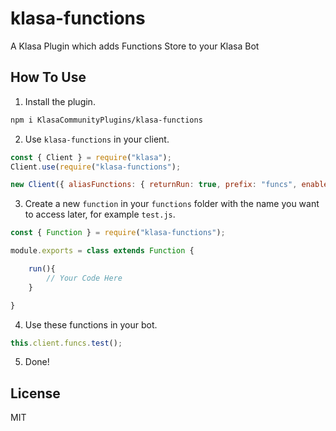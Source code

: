 # klasa-functions
A Klasa Plugin which adds Functions Store to your Klasa Bot

## How To Use

1. Install the plugin.

```bash
npm i KlasaCommunityPlugins/klasa-functions
```

2. Use `klasa-functions` in your client.

```js
const { Client } = require("klasa");
Client.use(require("klasa-functions");

new Client({ aliasFunctions: { returnRun: true, prefix: "funcs", enabled: true } }).login("Your Beautiful Token");
```

3. Create a new `function` in your `functions` folder with the name you want to access later, for example `test.js`.

```js
const { Function } = require("klasa-functions");

module.exports = class extends Function {

    run(){
        // Your Code Here
    }

}
```

4. Use these functions in your bot.

```js
this.client.funcs.test();
```

5. Done!

## License

MIT
